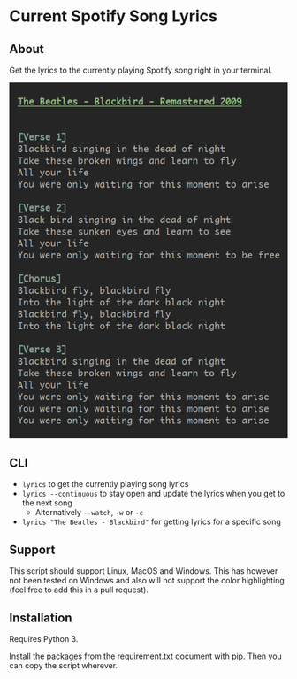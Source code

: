 # Current Spotify Song Lyrics

## About

Get the lyrics to the currently playing Spotify song right in your terminal.

![lyrics example](example.png)

## CLI

- `lyrics` to get the currently playing song lyrics
- `lyrics --continuous` to stay open and update the lyrics when you get to the next song
  - Alternatively `--watch`, `-w` or `-c`
- `lyrics "The Beatles - Blackbird"` for getting lyrics for a specific song

## Support

This script should support Linux, MacOS and Windows. This has however not been tested on Windows and also will not support the color highlighting (feel free to add this in a pull request).

## Installation

Requires Python 3.

Install the packages from the requirement.txt document with pip. Then you can copy the script wherever.
